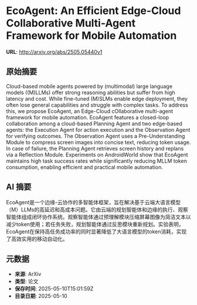 # EcoAgent: An Efficient Edge-Cloud Collaborative Multi-Agent Framework for Mobile Automation

**URL**: http://arxiv.org/abs/2505.05440v1

## 原始摘要

Cloud-based mobile agents powered by (multimodal) large language models
((M)LLMs) offer strong reasoning abilities but suffer from high latency and
cost. While fine-tuned (M)SLMs enable edge deployment, they often lose general
capabilities and struggle with complex tasks. To address this, we propose
EcoAgent, an Edge-Cloud cOllaborative multi-agent framework for mobile
automation. EcoAgent features a closed-loop collaboration among a cloud-based
Planning Agent and two edge-based agents: the Execution Agent for action
execution and the Observation Agent for verifying outcomes. The Observation
Agent uses a Pre-Understanding Module to compress screen images into concise
text, reducing token usage. In case of failure, the Planning Agent retrieves
screen history and replans via a Reflection Module. Experiments on AndroidWorld
show that EcoAgent maintains high task success rates while significantly
reducing MLLM token consumption, enabling efficient and practical mobile
automation.


## AI 摘要

EcoAgent是一个边缘-云协作的多智能体框架，旨在解决基于云端大语言模型（M）LLMs的高延迟和高成本问题。它由云端的规划智能体和边缘的执行、观察智能体组成闭环协作系统。观察智能体通过预理解模块压缩屏幕图像为简洁文本以减少token使用；若任务失败，规划智能体通过反思模块重新规划。实验表明，EcoAgent在保持高任务成功率的同时显著降低了大语言模型的token消耗，实现了高效实用的移动自动化。

## 元数据

- **来源**: ArXiv
- **类型**: 论文
- **保存时间**: 2025-05-10T15:01:59Z
- **目录日期**: 2025-05-10
